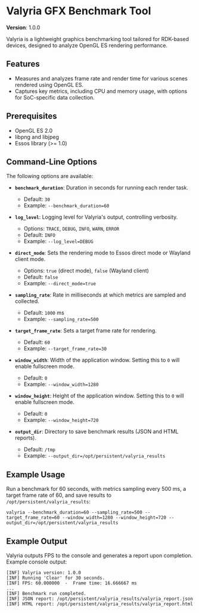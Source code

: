 # Valyria GFX Benchmark Tool

**Version**: 1.0.0

Valyria is a lightweight graphics benchmarking tool tailored for RDK-based devices, designed to analyze OpenGL ES rendering performance.

## Features
- Measures and analyzes frame rate and render time for various scenes rendered using OpenGL ES.
- Captures key metrics, including CPU and memory usage, with options for SoC-specific data collection.

## Prerequisites
- OpenGL ES 2.0
- libpng and libjpeg
- Essos library (>= 1.0)

## Command-Line Options
The following options are available:

- **`benchmark_duration`**: Duration in seconds for running each render task.
  - Default: `30`
  - Example: `--benchmark_duration=60`

- **`log_level`**: Logging level for Valyria's output, controlling verbosity.
  - Options: `TRACE`, `DEBUG`, `INFO`, `WARN`, `ERROR`
  - Default: `INFO`
  - Example: `--log_level=DEBUG`

- **`direct_mode`**: Sets the rendering mode to Essos direct mode or Wayland client mode.
  - Options: `true` (direct mode), `false` (Wayland client)
  - Default: `false`
  - Example: `--direct_mode=true`

- **`sampling_rate`**: Rate in milliseconds at which metrics are sampled and collected.
  - Default: `1000` ms
  - Example: `--sampling_rate=500`

- **`target_frame_rate`**: Sets a target frame rate for rendering.
  - Default: `60`
  - Example: `--target_frame_rate=30`

- **`window_width`**: Width of the application window. Setting this to `0` will enable fullscreen mode.
  - Default: `0`
  - Example: `--window_width=1280`

- **`window_height`**: Height of the application window. Setting this to `0` will enable fullscreen mode.
  - Default: `0`
  - Example: `--window_height=720`

- **`output_dir`**: Directory to save benchmark results (JSON and HTML reports).
  - Default: `/tmp`
  - Example: `--output_dir=/opt/persistent/valyria_results`

## Example Usage
Run a benchmark for 60 seconds, with metrics sampling every 500 ms, a target frame rate of 60, and save results to `/opt/persistent/valyria_results`:

```
valyria --benchmark_duration=60 --sampling_rate=500 --target_frame_rate=60 --window_width=1280 --window_height=720 --output_dir=/opt/persistent/valyria_results
```

## Example Output
Valyria outputs FPS to the console and generates a report upon completion. Example console output:

```
[INF] Valyria version: 1.0.0
[INF] Running 'Clear' for 30 seconds.
[INF] FPS: 60.000000  -  Frame time: 16.666667 ms
...
[INF] Benchmark run completed.
[INF] JSON report: /opt/persistent/valyria_results/valyria_report.json
[INF] HTML report: /opt/persistent/valyria_results/valyria_report.html
```
